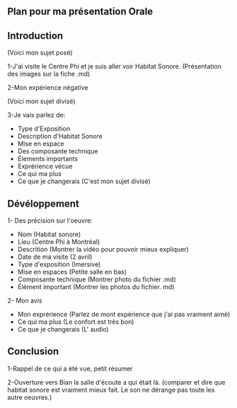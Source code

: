 ## Plan pour ma présentation Orale

## Introduction
(Voici mon sujet posé)

1-J'ai visite le Centre Phi et je suis aller voir Habitat Sonore. (Présentation des images sur la fiche .md)

2-Mon expérience négative

(Voici mon sujet divisé)

3-Je vais parlez de:

* Type d'Exposition
* Description d'Habitat Sonore
* Mise en espace
* Des composante technique
* Élements importants
* Exprérience vécue
* Ce qui ma plus
* Ce que je changerais
(C'est mon sujet divisé)

## Dévéloppement

1- Des précision sur l'oeuvre:

* Nom (Habitat sonore)
* Lieu (Centre Phi à Montréal)
* Descrition (Montrer la vidéo pour pouvoir mieux expliquer)
* Date de ma visite (2 avril)
* Type d'exposition (Imersive)
* Mise en espaces (Petite salle en bas)
* Composante technique (Montrer photo du fichier .md)
* Élément important (Montrer les photos du fichier. md)

2- Mon avis
* Mon exprérience (Parlez de mont expérience que j'ai pas vraiment aimé)
* Ce qui ma plus (Le confort est très bon)
* Ce que je changerais (L' audio)

## Conclusion
1-Rappel de ce qui a été vue, petit résumer

2-Ouverture vers Bian la salle d'écoute a qui était là. (comparer et dire que habitat sonore est vraiment mieux fait. Le son ne dérange pas toute les autre oeuvres.)


